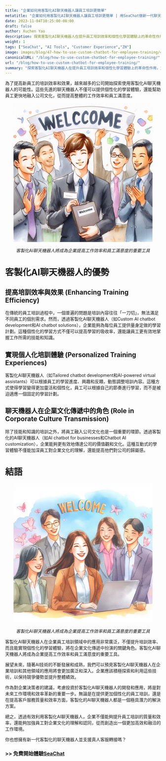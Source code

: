 ```yaml
---
title: "企業如何用客製化AI聊天機器人讓員工培訓更簡單"
metatitle: "企業如何用客製化AI聊天機器人讓員工培訓更簡單 | 用SeaChat做新一代聊天機器人系列"
date: 2023-11-04T10:25:00-08:00
draft: false
author: Xuchen Yao
description: 探索客製化AI聊天機器人在提升員工培訓效率和個性化學習體驗上的革命性作用，並解析其在企業文化傳遞和業務效率提升中的關鍵角色。
weight: 1
tags: ["SeaChat", "AI Tools", "Customer Experience","ZH"]
image: images/blog/47-how-to-use-custom-chatbot-for-employee-training/47-how-to-use-custom-chatbot-for-employee-training.png
canonicalURL: "/blog/how-to-use-custom-chatbot-for-employee-training/"
url: "/blog/how-to-use-custom-chatbot-for-employee-training/"
summary: "探索客製化AI聊天機器人在提升員工培訓效率和個性化學習體驗上的革命性作用，並解析其在企業文化傳遞和業務效率提升中的關鍵角色。"
---
```


為了提高新員工的培訓效率和效果，越來越多的公司開始探索使用客製化AI聊天機器人的可能性。這些先進的聊天機器人不僅可以提供個性化的學習體驗，還能幫助員工更快地融入公司文化，從而提高整體的工作效率和員工滿意度。

<center>
<img height="450px" src="/images/blog/47-how-to-use-custom-chatbot-for-employee-training/1-custom-chatbot-makes-onboarding-easy.jpeg" alt="客製化AI聊天機器人將成為企業提高工作效率和員工滿意度的重要工具"/>

*客製化AI聊天機器人將成為企業提高工作效率和員工滿意度的重要工具*
</center>


# 客製化AI聊天機器人的優勢

## 提高培訓效率與效果 (Enhancing Training Efficiency)
在傳統的員工培訓過程中，一個普遍的問題是培訓內容往往「一刀切」，無法滿足不同員工的個別需求。然而，透過客製化AI聊天機器人（如Custom AI chatbot development和AI chatbot solutions），企業能夠為每位員工提供量身定做的學習計劃。這種個性化的學習方式不僅可以提高學習的吸收率，還能讓員工更有效地掌握工作所需的技能和知識。

## 實現個人化培訓體驗 (Personalized Training Experiences)
客製化AI聊天機器人（如Tailored chatbot development和AI-powered virtual assistants）可以根據員工的學習進度、興趣和反饋，動態調整培訓內容。這種方式使得學習變得更加靈活和個性化，員工可以根據自己的節奏進行學習，而不是被迫適應一個固定的學習計劃。

## 聊天機器人在企業文化傳遞中的角色 (Role in Corporate Culture Transmission)
除了技能和知識的培訓之外，將員工融入公司文化也是一個重要的環節。透過客製化的AI聊天機器人（如AI chatbot for businesses和Chatbot AI customization），企業能夠更有效地傳達公司的價值觀和文化。這種互動式的學習體驗不僅能加深員工對企業文化的理解，還能提高他們對公司的歸屬感。


# 結語

<center>
<img height="450px" src="/images/blog/47-how-to-use-custom-chatbot-for-employee-training/2-focus-on-employee-happiness-by-smooth-training.jpeg" alt="客製化AI聊天機器人將成為企業提高工作效率和員工滿意度的重要工具"/>

*客製化AI聊天機器人將成為企業提高工作效率和員工滿意度的重要工具*
</center>

客製化AI聊天機器人在企業員工培訓領域中的應用非常廣泛，不僅提升培訓效率、而且能實現個性化的學習體驗，將在企業文化傳遞中扮演的關鍵角色。客製化AI聊天機器人將成為企業提高工作效率和員工滿意度的重要工具。

展望未來，隨著AI技術的不斷發展和成熟，我們可以預見客製化AI聊天機器人在企業培訓和其他領域的應用將會更加廣泛和深入。企業應該積極探索和利用這些技術，以保持競爭優勢並提升整體績效。

作為對企業決策者的建議，考慮投資於客製化AI聊天機器人的開發和應用，將是對未來工作環境和效率革新的重要一步。無論是在提供更加個性化的員工培訓，還是在提高客戶服務質量和效率方面，客製化的AI聊天機器人都是一個極具潛力的解決方案。

總之，透過有效利用客製化AI聊天機器人，企業不僅能夠提升員工培訓的質量和效率，還能夠加強員工對企業文化的理解和認同，從而創造出一個更加高效和融洽的工作環境。

你也想擁有新一代客製化的聊天機器人並支援真人客服轉接嗎？

### >> 免費開始體驗[SeaChat](https://chat.seasalt.ai/?utm_source=blog)
